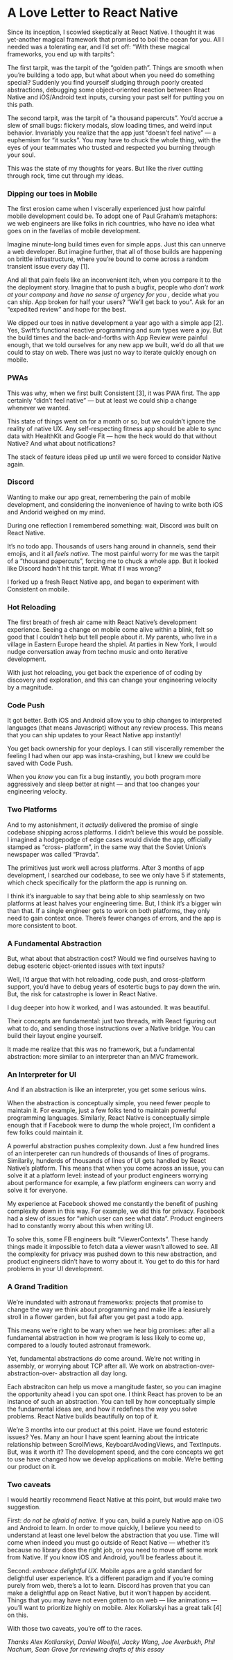 # A Love Letter to React Native


Since its inception, I scowled skeptically at React Native. I thought it was
yet-another magical framework that promised to boil the ocean for you. All I
needed was a tolerating ear, and I’d set off: “With these magical frameworks,
you end up with tarpits”:

The first tarpit, was the tarpit of the “golden path”. Things are smooth when
you’re building a todo app, but what about when you need do something special?
Suddenly you find yourself sludging through poorly created abstractions,
debugging some object-oriented reaction between React Native and iOS/Android
text inputs, cursing your past self for putting you on this path.

The second tarpit, was the tarpit of “a thousand papercuts”. You’d accrue a
slew of small bugs: flickery modals, slow loading times, and weird input
behavior. Invariably you realize that the app just “doesn’t feel native” _—_ a
euphemism for “it sucks”. You may have to chuck the whole thing, with the eyes
of your teammates who trusted and respected you burning through your soul.

This was the state of my thoughts for years. But like the river cutting
through rock, time cut through my ideas.

### Dipping our toes in Mobile

The first erosion came when I viscerally experienced just how painful mobile
development could be. To adopt one of Paul Graham’s metaphors: we web
engineers are like folks in rich countries, who have no idea what goes on in
the favellas of mobile development.

Imagine minute-long build times even for simple apps. Just this can unnerve a
web developer. But imagine further, that all of those builds are happening on
brittle infrastructure, where you’re bound to come across a random transient
issue every day [1].

And all that pain feels like an inconvenient itch, when you compare it to the
the deployment story. Imagine that to push a bugfix, people who _don’t work at
your company_ and _have no sense of urgency for you_ , decide what you can
ship. App broken for half your users? “We’ll get back to you”. Ask for an
“expedited review” and hope for the best.

We dipped our toes in native development a year ago with a simple app [2].
Yes, Swift’s functional reactive programming and sum types were a joy. But the
build times and the back-and-forths with App Review were painful enough, that
we told ourselves for any new app we built, we’d do all that we could to stay
on web. There was just no way to iterate quickly enough on mobile.

### PWAs

This was why, when we first built Consistent [3], it was PWA first. The app
certainly “didn’t feel native” — but at least we could ship a change whenever
we wanted.

This state of things went on for a month or so, but we couldn’t ignore the
reality of native UX. Any self-respecting fitness app should be able to sync
data with HealthKit and Google Fit — how the heck would do that without
Native? And what about notifications?

The stack of feature ideas piled up until we were forced to consider Native
again.

### Discord

Wanting to make our app great, remembering the pain of mobile development, and
considering the inonvenience of having to write both iOS and Andorid weighed
on my mind.

During one reflection I remembered something: wait, Discord was built on React
Native.

It’s no todo app. Thousands of users hang around in channels, send their
emojis, and it all _feels native._ The most painful worry for me was the
tarpit of a “thousand papercuts”, forcing me to chuck a whole app. But it
looked like Discord hadn’t hit this tarpit. What if I was wrong?

I forked up a fresh React Native app, and began to experiment with Consistent
on mobile.

### Hot Reloading

The first breath of fresh air came with React Native’s development experience.
Seeing a change on mobile come alive within a blink, felt so good that I
couldn’t help but tell people about it. My parents, who live in a village in
Eastern Europe heard the shpiel. At parties in New York, I would nudge
conversation away from techno music and onto iterative development.

With just hot reloading, you get back the experience of of coding by discovery
and exploration, and this can change your engineering velocity by a magnitude.

### Code Push

It got better. Both iOS and Android allow you to ship changes to interpreted
languages (that means Javascript) without any review process. This means that
you can ship updates to your React Native app instantly!

You get back ownership for your deploys. I can still viscerally remember the
feeling I had when our app was insta-crashing, but I knew we could be saved
with Code Push.

When you _know_ you can fix a bug instantly, you both program more
aggressively and sleep better at night — and that too changes your engineering
velocity.

### Two Platforms

And to my astonishment, it _actually_ delivered the promise of single codebase
shipping across platforms. I didn’t believe this would be possible. I imagined
a hodgepodge of edge cases would divide the app, officially stamped as “cross-
platform”, in the same way that the Soviet Union’s newspaper was called
“Pravda”.

The primitives just work well across platforms. After 3 months of app
development, I searched our codebase, to see we only have 5 if statements,
which check specifically for the platform the app is running on.

I think it’s inarguable to say that being able to ship seamlessly on two
platforms at least halves your engineering time. But, I think it’s a bigger
win than that. If a single engineer gets to work on both platforms, they only
need to gain context once. There’s fewer changes of errors, and the app is
more consistent to boot.

### A Fundamental Abstraction

But, what about that abstraction cost? Would we find ourselves having to debug
esoteric object-oriented issues with text inputs?

Well, I’d argue that with hot reloading, code push, and cross-platform
support, you’d have to debug years of esotertic bugs to pay down the win. But,
the risk for catastrophe is lower in React Native.

I dug deeper into how it worked, and I was astounded. It was beautiful.

Their concepts are fundamental: just two threads, with React figuring out what
to do, and sending those instructions over a Native bridge. You can build
their layout engine yourself.

It made me realize that this was no framework, but a fundamental abstraction:
more similar to an interpreter than an MVC framework.

### An Interpreter for UI

And if an abstraction is like an interpreter, you get some serious wins.

When the abstraction is conceptually simple, you need fewer people to maintain
it. For example, just a few folks tend to maintain powerful programming
languages. Similarly, React Native is conceptually simple enough that if
Facebook were to dump the whole project, I’m confident a few folks could
maintain it.

A powerful abstraction pushes complexity down. Just a few hundred lines of an
interpereter can run hundreds of thousands of lines of programs. Similarily,
hunderds of thousands of lines of UI gets handled by React Native’s platform.
This means that when you come across an issue, you can solve it at a platform
level: instead of your product engineers worrying about performance for
example, a few platform engineers can worry and solve it for everyone.

My experience at Facebook showed me constantly the benefit of pushing
complexity down in this way. For example, we did this for privacy. Facebook
had a slew of issues for “which user can see what data”. Product engineers had
to constantly worry about this when writing UI.

To solve this, some FB engineers built “ViewerContexts”. These handy things
made it impossible to fetch data a viewer wasn’t allowed to see. All the
complexity for privacy was pushed down to this new abstraction, and product
engineers didn’t have to worry about it. You get to do this for hard problems
in your UI development.

### A Grand Tradition

We’re inundated with astronaut frameworks: projects that promise to change the
way we think about programming and make life a leasiurely stroll in a flower
garden, but fail after you get past a todo app.

This means we’re right to be wary when we hear big promises: after all a
fundamental abstraction in how we program is less likely to come up, compared
to a loudly touted astronaut framework.

Yet, fundamental abstractions _do_ come around. We’re not writing in assembly,
or worrying about TCP after all. We work on abstraction-over-abstraction-over-
abstraction all day long.

Each abstraciton can help us move a mangitude faster, so you can imagine the
opportunity ahead i you can spot one. I think React has proven to be an
instance of such an abstraction. You can tell by how conceptually simple the
fundamental ideas are, and how it redefines the way you solve problems. React
Native builds beautifully on top of it.

We’re 3 months into our product at this point. Have we found estoteric issues?
Yes. Many an hour I have spent learning about the intricate relationship
between ScrollViews, KeyboardAvodingViews, and TextInputs. But, was it worth
it? The development speed, and the core concepts we get to use have changed
how we develop applications on mobile. We’re betting our product on it.

### Two caveats

I would heartily recommend React Native at this point, but would make two
suggestion.

First: _do not be afraid of native._ If you can, build a purely Native app on
iOS and Android to learn. In order to move quickly, I believe you need to
understand at least one level below the abstraction that you use. Time will
come when indeed you must go outside of React Native — whether it’s because no
library does the right job, or you need to move off some work from Native. If
you know iOS and Android, you’ll be fearless about it.

Second: _embrace delightful UX._ Mobile apps are a gold standard for
delightful user experience. It’s a different paradigm and if you’re coming
purely from web, there’s a lot to learn. Discord has proven that you can make
a delightful app on React Native, but it won’t happen by accident. Things that
you may have not even gotten to on web — like animations — you’ll want to
prioritize highly on mobile. Alex Koliarskyi has a great talk [4] on this.

With those two caveats, you’re off to the races.

 _Thanks Alex Kotliarskyi, Daniel Woelfel, Jacky Wang, Joe Averbukh, Phil
Nachum, Sean Grove for reviewing drafts of this essay_

